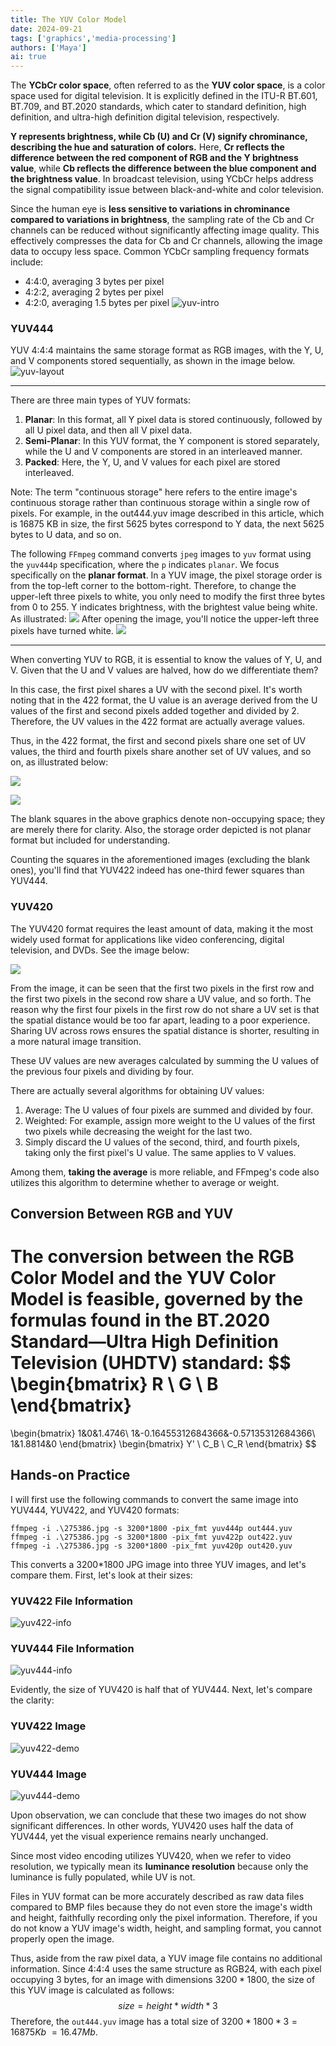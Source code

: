 ```yaml
---
title: The YUV Color Model
date: 2024-09-21
tags: ['graphics','media-processing']
authors: ['Maya']
ai: true
---
```


The **YCbCr color space**, often referred to as the **YUV color space**, is a color space used for digital television. It is explicitly defined in the ITU-R BT.601, BT.709, and BT.2020 standards, which cater to standard definition, high definition, and ultra-high definition digital television, respectively.

**Y represents brightness, while Cb (U) and Cr (V) signify chrominance, describing the hue and saturation of colors.**
Here, **Cr reflects the difference between the red component of RGB and the Y brightness value**, while **Cb reflects the difference between the blue component and the brightness value**. In broadcast television, using YCbCr helps address the signal compatibility issue between black-and-white and color television.

Since the human eye is **less sensitive to variations in chrominance compared to variations in brightness**, the sampling rate of the Cb and Cr channels can be reduced without significantly affecting image quality. This effectively compresses the data for Cb and Cr channels, allowing the image data to occupy less space. Common YCbCr sampling frequency formats include:
- 4:4:0, averaging 3 bytes per pixel
- 4:2:2, averaging 2 bytes per pixel
- 4:2:0, averaging 1.5 bytes per pixel
![yuv-intro](/media-processing/yuv-intro.png)
### YUV444

YUV 4:4:4 maintains the same storage format as RGB images, with the Y, U, and V components stored sequentially, as shown in the image below.
![yuv-layout](/media-processing/yuv-layout.png)

---

There are three main types of YUV formats:

1. **Planar**: In this format, all Y pixel data is stored continuously, followed by all U pixel data, and then all V pixel data.
2. **Semi-Planar**: In this YUV format, the Y component is stored separately, while the U and V components are stored in an interleaved manner.
3. **Packed**: Here, the Y, U, and V values for each pixel are stored interleaved.

Note: The term "continuous storage" here refers to the entire image's continuous storage rather than continuous storage within a single row of pixels. For example, in the out444.yuv image described in this article, which is 16875 KB in size, the first 5625 bytes correspond to Y data, the next 5625 bytes to U data, and so on.

The following `FFmpeg` command converts `jpeg` images to `yuv` format using the `yuv444p` specification, where the `p` indicates `planar`. We focus specifically on the **planar format**.
In a YUV image, the pixel storage order is from the top-left corner to the bottom-right. Therefore, to change the upper-left three pixels to white, you only need to modify the first three bytes from 0 to 255. Y indicates brightness, with the brightest value being white. As illustrated:
![](/media-processing/yuv-edit.png)
After opening the image, you'll notice the upper-left three pixels have turned white.
![](/media-processing/yuv-edit-demo.png)

---

When converting YUV to RGB, it is essential to know the values of Y, U, and V. Given that the U and V values are halved, how do we differentiate them?

In this case, the first pixel shares a UV with the second pixel. It's worth noting that in the 422 format, the U value is an average derived from the U values of the first and second pixels added together and divided by 2. Therefore, the UV values in the 422 format are actually average values.

Thus, in the 422 format, the first and second pixels share one set of UV values, the third and fourth pixels share another set of UV values, and so on, as illustrated below:

![](https://ffmpeg.xianwaizhiyin.net/base-knowledge/raw-yuv-data/raw-yuv-data-1-8.png)

![](https://ffmpeg.xianwaizhiyin.net/base-knowledge/raw-yuv-data/raw-yuv-data-1-9.png)

The blank squares in the above graphics denote non-occupying space; they are merely there for clarity. Also, the storage order depicted is not planar format but included for understanding.

Counting the squares in the aforementioned images (excluding the blank ones), you'll find that YUV422 indeed has one-third fewer squares than YUV444.
### YUV420
The YUV420 format requires the least amount of data, making it the most widely used format for applications like video conferencing, digital television, and DVDs. See the image below:

![](https://ffmpeg.xianwaizhiyin.net/base-knowledge/raw-yuv-data/raw-yuv-data-1-10.png)

From the image, it can be seen that the first two pixels in the first row and the first two pixels in the second row share a UV value, and so forth. The reason why the first four pixels in the first row do not share a UV set is that the spatial distance would be too far apart, leading to a poor experience. Sharing UV across rows ensures the spatial distance is shorter, resulting in a more natural image transition.

These UV values are new averages calculated by summing the U values of the previous four pixels and dividing by four.

There are actually several algorithms for obtaining UV values:

1. Average: The U values of four pixels are summed and divided by four.
2. Weighted: For example, assign more weight to the U values of the first two pixels while decreasing the weight for the last two.
3. Simply discard the U values of the second, third, and fourth pixels, taking only the first pixel's U value. The same applies to V values.

Among them, **taking the average** is more reliable, and FFmpeg's code also utilizes this algorithm to determine whether to average or weight.

## Conversion Between RGB and YUV

The conversion between the RGB Color Model and the YUV Color Model is feasible, governed by the formulas found in the **BT.2020 Standard—Ultra High Definition Television (UHDTV)** standard:
$$
\begin{bmatrix}
R \\
G \\
B
\end{bmatrix}
=
\begin{bmatrix}
1&0&1.4746\\
1&-0.16455312684366&-0.57135312684366\\
1&1.8814&0
\end{bmatrix}
\begin{bmatrix}
Y' \\
C_B \\
C_R
\end{bmatrix}
$$
## Hands-on Practice
I will first use the following commands to convert the same image into YUV444, YUV422, and YUV420 formats:
```
ffmpeg -i .\275386.jpg -s 3200*1800 -pix_fmt yuv444p out444.yuv
ffmpeg -i .\275386.jpg -s 3200*1800 -pix_fmt yuv422p out422.yuv
ffmpeg -i .\275386.jpg -s 3200*1800 -pix_fmt yuv420p out420.yuv
```

This converts a 3200*1800 JPG image into three YUV images, and let's compare them.
First, let's look at their sizes:
### YUV422 File Information
![yuv422-info](/media-processing/yuv422-info.png)
### YUV444 File Information
![yuv444-info](/media-processing/yuv444-info.png)

Evidently, the size of YUV420 is half that of YUV444.
Next, let's compare the clarity:
### YUV422 Image
![yuv422-demo](/media-processing/yuv422-demo.png)
### YUV444 Image
![yuv444-demo](/media-processing/yuv444-demo.png)

Upon observation, we can conclude that these two images do not show significant differences. In other words, YUV420 uses half the data of YUV444, yet the visual experience remains nearly unchanged.

Since most video encoding utilizes YUV420, when we refer to video resolution, we typically mean its **luminance resolution** because only the luminance is fully populated, while UV is not.

Files in YUV format can be more accurately described as raw data files compared to BMP files because they do not even store the image's width and height, faithfully recording only the pixel information. Therefore, if you do not know a YUV image's width, height, and sampling format, you cannot properly open the image.

Thus, aside from the raw pixel data, a YUV image file contains no additional information. Since 4:4:4 uses the same structure as RGB24, with each pixel occupying 3 bytes, for an image with dimensions $3200*1800$, the size of this YUV image is calculated as follows: $$size=height*width*3$$ Therefore, the `out444.yuv` image has a total size of $3200*1800*3=16875Kb~=16.47Mb$.